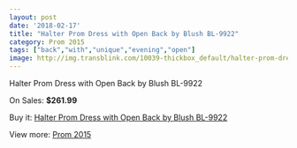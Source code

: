 ```yaml
---
layout: post
date: '2018-02-17'
title: "Halter Prom Dress with Open Back by Blush BL-9922"
category: Prom 2015
tags: ["back","with","unique","evening","open"]
image: http://img.transblink.com/10039-thickbox_default/halter-prom-dress-with-open-back-by-blush-bl-9922.jpg
---
```

Halter Prom Dress with Open Back by Blush BL-9922

On Sales: **$261.99**
<a href="https://www.transblink.com/en/prom-2015/3256-halter-prom-dress-with-open-back-by-blush-bl-9922.html"><amp-img layout="responsive" width="600" height="600" src="//img.transblink.com/10039-thickbox_default/halter-prom-dress-with-open-back-by-blush-bl-9922.jpg" alt="Halter Prom Dress with Open Back by Blush BL-9922 0" /></a>
<a href="https://www.transblink.com/en/prom-2015/3256-halter-prom-dress-with-open-back-by-blush-bl-9922.html"><amp-img layout="responsive" width="600" height="600" src="//img.transblink.com/10042-thickbox_default/halter-prom-dress-with-open-back-by-blush-bl-9922.jpg" alt="Halter Prom Dress with Open Back by Blush BL-9922 1" /></a>
<a href="https://www.transblink.com/en/prom-2015/3256-halter-prom-dress-with-open-back-by-blush-bl-9922.html"><amp-img layout="responsive" width="600" height="600" src="//img.transblink.com/10041-thickbox_default/halter-prom-dress-with-open-back-by-blush-bl-9922.jpg" alt="Halter Prom Dress with Open Back by Blush BL-9922 2" /></a>
<a href="https://www.transblink.com/en/prom-2015/3256-halter-prom-dress-with-open-back-by-blush-bl-9922.html"><amp-img layout="responsive" width="600" height="600" src="//img.transblink.com/10040-thickbox_default/halter-prom-dress-with-open-back-by-blush-bl-9922.jpg" alt="Halter Prom Dress with Open Back by Blush BL-9922 3" /></a>

Buy it: [Halter Prom Dress with Open Back by Blush BL-9922](https://www.transblink.com/en/prom-2015/3256-halter-prom-dress-with-open-back-by-blush-bl-9922.html "Halter Prom Dress with Open Back by Blush BL-9922")

View more: [Prom 2015](https://www.transblink.com/en/10-prom-2015 "Prom 2015")